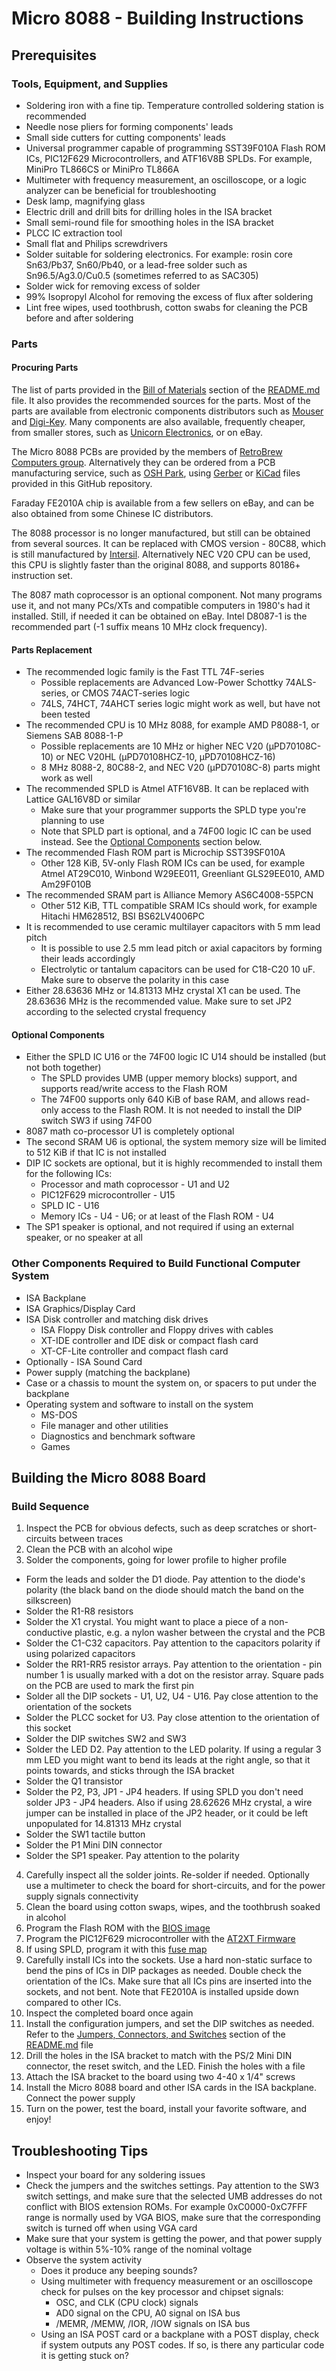 # Micro 8088 - Building Instructions

## Prerequisites

### Tools, Equipment, and Supplies

* Soldering iron with a fine tip. Temperature controlled soldering station is recommended
* Needle nose pliers for forming components' leads
* Small side cutters for cutting components' leads
* Universal programmer capable of programming SST39F010A Flash ROM ICs, PIC12F629 Microcontrollers, and ATF16V8B SPLDs. For example, MiniPro TL866CS or MiniPro TL866A
* Multimeter with frequency measurement, an oscilloscope, or a logic analyzer can be beneficial for troubleshooting
* Desk lamp, magnifying glass
* Electric drill and drill bits for drilling holes in the ISA bracket
* Small semi-round file for smoothing holes in the ISA bracket
* PLCC IC extraction tool
* Small flat and Philips screwdrivers
* Solder suitable for soldering electronics. For example: rosin core Sn63/Pb37, Sn60/Pb40, or a lead-free solder such as Sn96.5/Ag3.0/Cu0.5 (sometimes referred to as SAC305)
* Solder wick for removing excess of solder
* 99% Isopropyl Alcohol for removing the excess of flux after soldering
* Lint free wipes, used toothbrush, cotton swabs for cleaning the PCB before and after soldering

### Parts

#### Procuring Parts
The list of parts provided in the [Bill of Materials](README.md#bill-of-materials---version-11) section of the [README.md](README.md) file. It also provides the recommended sources for the parts.
Most of the parts are available from electronic components distributors such as [Mouser](https://www.mouser.com/ProjectManager/ProjectDetail.aspx?AccessID=57e2f0df1d) and [Digi-Key](https://www.digikey.com).
Many components are also available, frequently cheaper, from smaller stores, such as [Unicorn Electronics](http://www.unicornelectronics.com/), or on eBay.

The Micro 8088 PCBs are provided by the members of [RetroBrew Computers group](https://retrobrewcomputers.org/doku.php?id=boardinventory#xi_8088_project_sergey_kiselev).
Alternatively they can be ordered from a PCB manufacturing service, such as [OSH Park](https://oshpark.com/shared_projects/xbWzfre6),
using [Gerber](gerber) or [KiCad](KiCad) files provided in this GitHub repository.

Faraday FE2010A chip is available from a few sellers on eBay, and can be also obtained from some Chinese IC distributors.

The 8088 processor is no longer manufactured, but still can be obtained from several sources.
It can be replaced with CMOS version - 80C88, which is still manufactured by [Intersil](https://www.intersil.com/en/products/space-and-harsh-environment/harsh-environment/microprocessors-and-peripherals/80C88.html).
Alternatively NEC V20 CPU can be used, this CPU is slightly faster than the original 8088, and supports 80186+ instruction set.

The 8087 math coprocessor is an optional component. Not many programs use it, and not many PCs/XTs and compatible computers in 1980's had it installed.
Still, if needed it can be obtained on eBay. Intel D8087-1 is the recommended part (-1 suffix means 10 MHz clock frequency).

#### Parts Replacement

* The recommended logic family is the Fast TTL 74F-series
  * Possible replacements are Advanced Low-Power Schottky 74ALS-series, or CMOS 74ACT-series logic
  * 74LS, 74HCT, 74AHCT series logic might work as well, but have not been tested
* The recommended CPU is 10 MHz 8088, for example AMD P8088-1, or Siemens SAB 8088-1-P
  * Possible replacements are 10 MHz or higher NEC V20 (μPD70108C-10) or NEC V20HL (μPD70108HCZ-10, μPD70108HCZ-16)
  * 8 MHz 8088-2, 80C88-2, and NEC V20 (μPD70108C-8) parts might work as well
* The recommended SPLD is Atmel ATF16V8B. It can be replaced with Lattice GAL16V8D or similar
  * Make sure that your programmer supports the SPLD type you're planning to use
  * Note that SPLD part is optional, and a 74F00 logic IC can be used instead. See the [Optional Components](#optional-components) section below.
* The recommended Flash ROM part is Microchip SST39SF010A
  * Other 128 KiB, 5V-only Flash ROM ICs can be used, for example Atmel AT29C010, Winbond W29EE011, Greenliant GLS29EE010, AMD Am29F010B
* The recommended SRAM part is Alliance Memory AS6C4008-55PCN
  * Other 512 KiB, TTL compatible SRAM ICs should work, for example Hitachi HM628512, BSI BS62LV4006PC
* It is recommended to use ceramic multilayer capacitors with 5 mm lead pitch
  * It is possible to use 2.5 mm lead pitch or axial capacitors by forming their leads accordingly
  * Electrolytic or tantalum capacitors can be used for C18-C20 10 uF. Make sure to observe the polarity in this case
* Either 28.63636 MHz or 14.81313 MHz crystal X1 can be used. The 28.63636 MHz is the recommended value. Make sure to set JP2 according to the selected crystal frequency

#### Optional Components

* Either the SPLD IC U16 or the 74F00 logic IC U14 should be installed (but not both together)
  * The SPLD provides UMB (upper memory blocks) support, and supports read/write access to the Flash ROM
  * The 74F00 supports only 640 KiB of base RAM, and allows read-only access to the Flash ROM. It is not needed to install the DIP switch SW3 if using 74F00
 * 8087 math co-processor U1 is completely optional
* The second SRAM U6 is optional, the system memory size will be limited to 512 KiB if that IC is not installed
* DIP IC sockets are optional, but it is highly recommended to install them for the following ICs:
  * Processor and math coprocessor - U1 and U2
  * PIC12F629 microcontroller - U15
  * SPLD IC - U16
  * Memory ICs - U4 - U6; or at least of the Flash ROM - U4
* The SP1 speaker is optional, and not required if using an external speaker, or no speaker at all

### Other Components Required to Build Functional Computer System

* ISA Backplane
* ISA Graphics/Display Card
* ISA Disk controller and matching disk drives
  * ISA Floppy Disk controller and Floppy drives with cables
  * XT-IDE controller and IDE disk or compact flash card
  * XT-CF-Lite controller and compact flash card
* Optionally - ISA Sound Card
* Power supply (matching the backplane)
* Case or a chassis to mount the system on, or spacers to put under the backplane
* Operating system and software to install on the system
  * MS-DOS
  * File manager and other utilities
  * Diagnostics and benchmark software
  * Games

## Building the Micro 8088 Board

### Build Sequence

1. Inspect the PCB for obvious defects, such as deep scratches or short-circuits between traces
2. Clean the PCB with an alcohol wipe
3. Solder the components, going for lower profile to higher profile
  * Form the leads and solder the D1 diode. Pay attention to the diode's polarity (the black band on the diode should match the band on the silkscreen)
  * Solder the R1-R8 resistors
  * Solder the X1 crystal. You might want to place a piece of a non-conductive plastic, e.g. a nylon washer between the crystal and the PCB
  * Solder the C1-C32 capacitors. Pay attention to the capacitors polarity if using polarized capacitors
  * Solder the RR1-RR5 resistor arrays. Pay attention to the orientation - pin number 1 is usually marked with a dot on the resistor array. Square pads on the PCB are used to mark the first pin
  * Solder all the DIP sockets - U1, U2, U4 - U16. Pay close attention to the orientation of the sockets
  * Solder the PLCC socket for U3. Pay close attention to the orientation of this socket
  * Solder the DIP switches SW2 and SW3
  * Solder the LED D2. Pay attention to the LED polarity. If using a regular 3 mm LED you might want to bend its leads at the right angle, so that it points towards, and sticks through the ISA bracket
  * Solder the Q1 transistor
  * Solder the P2, P3, JP1 - JP4 headers. If using SPLD you don't need solder JP3 - JP4 headers. Also if using 28.62626 MHz crystal, a wire jumper can be installed in place of the JP2 header, or it could be left unpopulated for 14.81313 MHz crystal
  * Solder the SW1 tactile button
  * Solder the P1 Mini DIN connector
  * Solder the SP1 speaker. Pay attention to the polarity
4. Carefully inspect all the solder joints. Re-solder if needed. Optionally use a multimeter to check the board for short-circuits, and for the power supply signals connectivity
5. Clean the board using cotton swaps, wipes, and the toothbrush soaked in alcohol
6. Program the Flash ROM with the [BIOS image](BIOS)
7. Program the PIC12F629 microcontroller with the [AT2XT Firmware](www.vcfed.org/forum/showthread.php?26426-AT2XT-keyboard-converter)
8. If using SPLD, program it with this [fuse map](SPLD/micro_8088_prod.jed)
9. Carefully install ICs into the sockets. Use a hard non-static surface to bend the pins of ICs in DIP packages as needed. Double check the orientation of the ICs. Make sure that all ICs pins are inserted into the sockets, and not bent. Note that FE2010A is installed upside down compared to other ICs.
10. Inspect the completed board once again
11. Install the configuration jumpers, and set the DIP switches as needed. Refer to the [Jumpers, Connectors, and Switches](README.md#jumpers-connectors-and-switches) section of the [README.md](README.md) file
12. Drill the holes in the ISA bracket to match with the PS/2 Mini DIN connector, the reset switch, and the LED. Finish the holes with a file
13. Attach the ISA bracket to the board using two 4-40 x 1/4" screws
14. Install the Micro 8088 board and other ISA cards in the ISA backplane. Connect the power supply
15. Turn on the power, test the board, install your favorite software, and enjoy!

## Troubleshooting Tips

* Inspect your board for any soldering issues
* Check the jumpers and the switches settings. Pay attention to the SW3 switch settings, and make sure that the selected UMB addresses do not conflict with BIOS extension ROMs. For example 0xC0000-0xC7FFF range is normally used by VGA BIOS, make sure that the corresponding switch is turned off when using VGA card
* Make sure that your system is getting the power, and that power supply voltage is within 5%-10% range of the nominal voltage
* Observe the system activity
  * Does it produce any beeping sounds?
  * Using multimeter with frequency measurement or an oscilloscope check for pulses on the key processor and chipset signals:
    * OSC, and CLK (CPU clock) signals
    * AD0 signal on the CPU, A0 signal on ISA bus
    * /MEMR, /MEMW, /IOR, /IOW signals on ISA bus
  * Using an ISA POST card or a backplane with a POST display, check if system outputs any POST codes. If so, is there any particular code it is getting stuck on?
